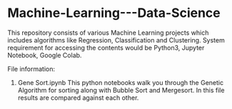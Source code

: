 # Machine-Learning---Data-Science
This repository consists of various Machine Learning projects which includes algorithms like Regression, Classification and Clustering.
System requirement for accessing the contents would be Python3, Jupyter Notebook, Google Colab.

File information:
1. Gene Sort.ipynb 
  This python notebooks walk you through the Genetic Algorithm for sorting along with Bubble Sort and Mergesort. In this file results are compared against each other. 

